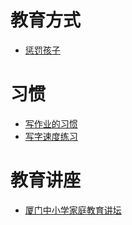 # 教育方式

- [惩罚孩子](punish-child)


# 习惯

- [写作业的习惯](write-homework-habit)
- [写字速度练习](write-speed)


# 教育讲座

- [厦门中小学家庭教育讲坛](xiamen-primary-middle-school-family-teach)
